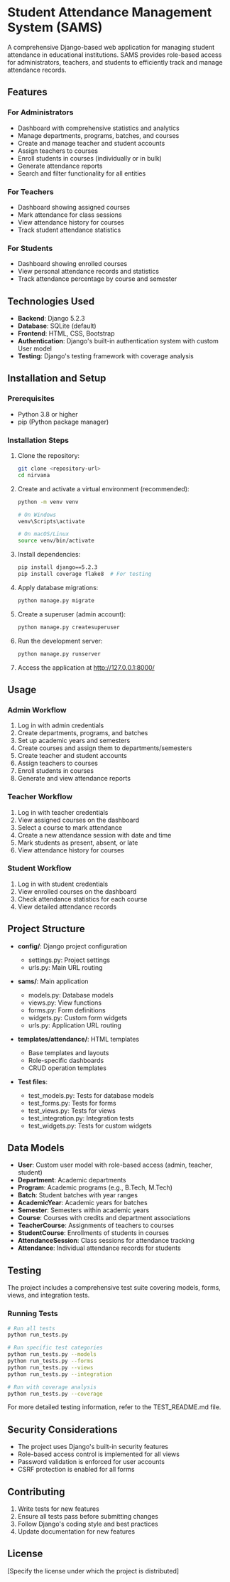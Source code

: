 # Student Attendance Management System (SAMS)

A comprehensive Django-based web application for managing student attendance in educational institutions. SAMS provides role-based access for administrators, teachers, and students to efficiently track and manage attendance records.

## Features

### For Administrators
- Dashboard with comprehensive statistics and analytics
- Manage departments, programs, batches, and courses
- Create and manage teacher and student accounts
- Assign teachers to courses
- Enroll students in courses (individually or in bulk)
- Generate attendance reports
- Search and filter functionality for all entities

### For Teachers
- Dashboard showing assigned courses
- Mark attendance for class sessions
- View attendance history for courses
- Track student attendance statistics

### For Students
- Dashboard showing enrolled courses
- View personal attendance records and statistics
- Track attendance percentage by course and semester

## Technologies Used

- **Backend**: Django 5.2.3
- **Database**: SQLite (default)
- **Frontend**: HTML, CSS, Bootstrap
- **Authentication**: Django's built-in authentication system with custom User model
- **Testing**: Django's testing framework with coverage analysis

## Installation and Setup

### Prerequisites
- Python 3.8 or higher
- pip (Python package manager)

### Installation Steps

1. Clone the repository:
   ```bash
   git clone <repository-url>
   cd nirvana
   ```

2. Create and activate a virtual environment (recommended):
   ```bash
   python -m venv venv
   
   # On Windows
   venv\Scripts\activate
   
   # On macOS/Linux
   source venv/bin/activate
   ```

3. Install dependencies:
   ```bash
   pip install django==5.2.3
   pip install coverage flake8  # For testing
   ```

4. Apply database migrations:
   ```bash
   python manage.py migrate
   ```

5. Create a superuser (admin account):
   ```bash
   python manage.py createsuperuser
   ```

6. Run the development server:
   ```bash
   python manage.py runserver
   ```

7. Access the application at http://127.0.0.1:8000/

## Usage

### Admin Workflow
1. Log in with admin credentials
2. Create departments, programs, and batches
3. Set up academic years and semesters
4. Create courses and assign them to departments/semesters
5. Create teacher and student accounts
6. Assign teachers to courses
7. Enroll students in courses
8. Generate and view attendance reports

### Teacher Workflow
1. Log in with teacher credentials
2. View assigned courses on the dashboard
3. Select a course to mark attendance
4. Create a new attendance session with date and time
5. Mark students as present, absent, or late
6. View attendance history for courses

### Student Workflow
1. Log in with student credentials
2. View enrolled courses on the dashboard
3. Check attendance statistics for each course
4. View detailed attendance records

## Project Structure

- **config/**: Django project configuration
  - settings.py: Project settings
  - urls.py: Main URL routing
  
- **sams/**: Main application
  - models.py: Database models
  - views.py: View functions
  - forms.py: Form definitions
  - widgets.py: Custom form widgets
  - urls.py: Application URL routing
  
- **templates/attendance/**: HTML templates
  - Base templates and layouts
  - Role-specific dashboards
  - CRUD operation templates
  
- **Test files**:
  - test_models.py: Tests for database models
  - test_forms.py: Tests for forms
  - test_views.py: Tests for views
  - test_integration.py: Integration tests
  - test_widgets.py: Tests for custom widgets

## Data Models

- **User**: Custom user model with role-based access (admin, teacher, student)
- **Department**: Academic departments
- **Program**: Academic programs (e.g., B.Tech, M.Tech)
- **Batch**: Student batches with year ranges
- **AcademicYear**: Academic years for batches
- **Semester**: Semesters within academic years
- **Course**: Courses with credits and department associations
- **TeacherCourse**: Assignments of teachers to courses
- **StudentCourse**: Enrollments of students in courses
- **AttendanceSession**: Class sessions for attendance tracking
- **Attendance**: Individual attendance records for students

## Testing

The project includes a comprehensive test suite covering models, forms, views, and integration tests.

### Running Tests

```bash
# Run all tests
python run_tests.py

# Run specific test categories
python run_tests.py --models
python run_tests.py --forms
python run_tests.py --views
python run_tests.py --integration

# Run with coverage analysis
python run_tests.py --coverage
```

For more detailed testing information, refer to the TEST_README.md file.

## Security Considerations

- The project uses Django's built-in security features
- Role-based access control is implemented for all views
- Password validation is enforced for user accounts
- CSRF protection is enabled for all forms

## Contributing

1. Write tests for new features
2. Ensure all tests pass before submitting changes
3. Follow Django's coding style and best practices
4. Update documentation for new features

## License

[Specify the license under which the project is distributed]